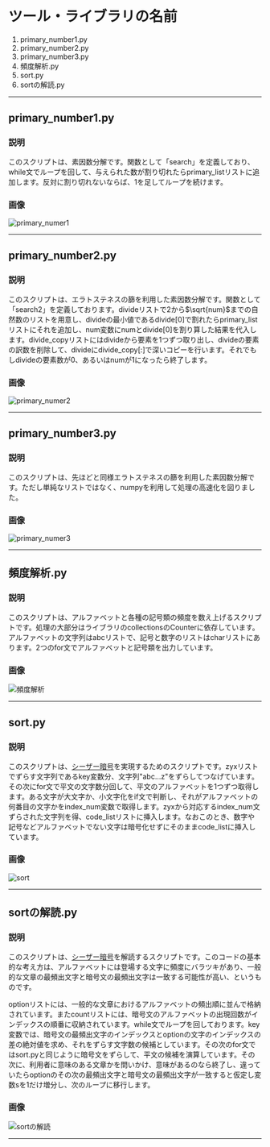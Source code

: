 # ツール・ライブラリの名前

1.   primary_number1.py
1.   primary_number2.py
1.   primary_number3.py
1.   頻度解析.py
1.   sort.py
1.   sortの解読.py

---

## primary_number1.py
### 説明
このスクリプトは、素因数分解です。関数として「search」を定義しており、while文でループを回して、与えられた数が割り切れたらprimary_listリストに追加します。反対に割り切れないならば、1を足してループを続けます。

### 画像
![primary_numer1](https://user-images.githubusercontent.com/85320766/120753688-85e9b280-c546-11eb-8a4d-d8e38a6abed0.png)

---

## primary_number2.py
### 説明
このスクリプトは、エラトステネスの篩を利用した素因数分解です。関数として「search2」を定義しております。divideリストで2から$\sqrt{num}$までの自然数のリストを用意し、divideの最小値であるdivide[0]で割れたらprimary_listリストにそれを追加し、num変数にnumとdivide[0]を割り算した結果を代入します。divide_copyリストにはdivideから要素を1つずつ取り出し、divideの要素の訳数を削除して、divideにdivide_copy[:]で深いコピーを行います。それでもしdivideの要素数が0、あるいはnumが1になったら終了します。

### 画像
![primary_numer2](https://user-images.githubusercontent.com/85320766/120755616-29d45d80-c549-11eb-9dbd-57b38b606537.png)

---

## primary_number3.py
### 説明
このスクリプトは、先ほどと同様エラトステネスの篩を利用した素因数分解です。ただし単純なリストではなく、numpyを利用して処理の高速化を図りました。

### 画像
![primary_numer3](https://user-images.githubusercontent.com/85320766/120756145-d9113480-c549-11eb-9bf9-7c09a8a467d9.png)

---
## 頻度解析.py
### 説明
このスクリプトは、アルファベットと各種の記号類の頻度を数え上げるスクリプトです。処理の大部分はライブラリのcollectionsのCounterに依存しています。アルファベットの文字列はabcリストで、記号と数字のリストはcharリストにあります。2つのfor文でアルファベットと記号類を出力しています。

### 画像
![頻度解析](https://user-images.githubusercontent.com/85320766/120760405-0b716080-c54f-11eb-84c8-14846ef6f347.png)

---
## sort.py
### 説明
このスクリプトは、[シーザー暗号](https://ja.wikipedia.org/wiki/%E3%82%B7%E3%83%BC%E3%82%B6%E3%83%BC%E6%9A%97%E5%8F%B7)を実現するためのスクリプトです。zyxリストでずらす文字列であるkey変数分、文字列"abc...z"をずらしてつなげています。その次にfor文で平文の文字数分回して、平文のアルファベットを1つずつ取得します。ある文字が大文字か、小文字化をif文で判断し、それがアルファベットの何番目の文字かをindex_num変数で取得します。zyxから対応するindex_num文ずらされた文字列を得、code_listリストに挿入します。なおこのとき、数字や記号などアルファベットでない文字は暗号化せずにそのままcode_listに挿入しています。

### 画像
![sort](https://user-images.githubusercontent.com/85320766/120763354-17125680-c552-11eb-89fa-c51299c058a5.png)

---
## sortの解読.py
### 説明
このスクリプトは、[シーザー暗号](https://ja.wikipedia.org/wiki/%E3%82%B7%E3%83%BC%E3%82%B6%E3%83%BC%E6%9A%97%E5%8F%B7)を解読するスクリプトです。このコードの基本的な考え方は、アルファベットには登場する文字に頻度にバラツキがあり、一般的な文章の最頻出文字と暗号文の最頻出文字は一致する可能性が高い、というものです。

optionリストには、一般的な文章におけるアルファベットの頻出順に並んで格納されています。またcountリストには、暗号文のアルファベットの出現回数がインデックスの順番に収納されています。while文でループを回しております。key変数では、暗号文の最頻出文字のインデックスとoptionの文字のインデックスの差の絶対値を求め、それをずらす文字数の候補としています。その次のfor文ではsort.pyと同じように暗号文をずらして、平文の候補を演算しています。その次に、利用者に意味のある文章かを問いかけ、意味があるのなら終了し、違っていたらoptionのその次の最頻出文字と暗号文の最頻出文字が一致すると仮定し変数sを1だけ増分し、次のループに移行します。

### 画像
![sortの解読](https://user-images.githubusercontent.com/85320766/120874610-7455e880-c5e2-11eb-8831-d5890fb2d2a5.png)

---
